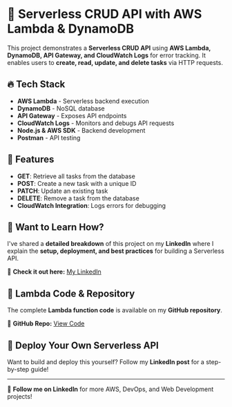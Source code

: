 # 🚀 Serverless CRUD API with AWS Lambda & DynamoDB

This project demonstrates a **Serverless CRUD API** using **AWS Lambda, DynamoDB, API Gateway, and CloudWatch Logs** for error tracking. It enables users to **create, read, update, and delete tasks** via HTTP requests.

## 🔥 Tech Stack
- **AWS Lambda** - Serverless backend execution  
- **DynamoDB** - NoSQL database  
- **API Gateway** - Exposes API endpoints  
- **CloudWatch Logs** - Monitors and debugs API requests  
- **Node.js & AWS SDK** - Backend development  
- **Postman** - API testing  

## 📌 Features
- **GET**: Retrieve all tasks from the database  
- **POST**: Create a new task with a unique ID  
- **PATCH**: Update an existing task  
- **DELETE**: Remove a task from the database  
- **CloudWatch Integration**: Logs errors for debugging  

## 🎯 Want to Learn How?  
I've shared a **detailed breakdown** of this project on my **LinkedIn** where I explain the **setup, deployment, and best practices** for building a Serverless API.  

🔗 **Check it out here:** [My LinkedIn](https://www.linkedin.com/in/mummana-prabhat-381a57243/)  

## 📜 Lambda Code & Repository  
The complete **Lambda function code** is available on my **GitHub repository**.  

🔗 **GitHub Repo:** [View Code](lambda.mjs)  

## 🚀 Deploy Your Own Serverless API  
Want to build and deploy this yourself? Follow my **LinkedIn post** for a step-by-step guide!  

---

🔔 **Follow me on LinkedIn** for more AWS, DevOps, and Web Development projects!  
